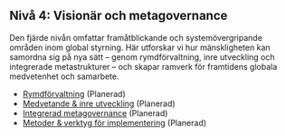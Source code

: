 ## Nivå 4: Visionär och metagovernance

Den fjärde nivån omfattar framåtblickande och systemövergripande områden inom global styrning. Här utforskar vi hur mänskligheten kan samordna sig på nya sätt – genom rymdförvaltning, inre utveckling och integrerade metastrukturer – och skapar ramverk för framtidens globala medvetenhet och samarbete.

- [Rymdförvaltning](/framework/docs/implementation/space) (Planerad)
- [Medvetande & inre utveckling](/framework/docs/implementation/consciousness) (Planerad)
- [Integrerad metagovernance](/framework/docs/implementation/meta) (Planerad)
- [Metoder & verktyg för implementering](/framework/docs/implementation/methods-tools) (Planerad)
